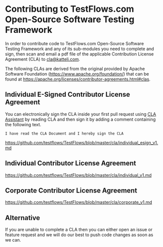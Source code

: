# Contributing to TestFlows.com Open-Source Software Testing Framework

In order to contribute code to TestFlows.com Open-Source Software Testing Framework
and any of its sub-modules you need to complete and sign, then scan and
email a pdf file of the applicable Contribution License Agreement (CLA)
to cla@katteli.com.

The following CLAs are derived from the original provided by
Apache Software Foundation (https://www.apache.org/foundation/)
that can be found at https://apache.org/licenses/contributor-agreements.html#clas.

## Individual E-Signed Contributor License Agreement

You can electronically sign the CLA inside your first pull request using
[CLA Assistant](https://github.com/contributor-assistant/github-action)
by reading CLA and then sign it by adding a comment containing the following text.

`I have read the CLA Document and I hereby sign the CLA`

https://github.com/testflows/TestFlows/blob/master/cla/individual_esign_v1.md

## Individual Contributor License Agreement

https://github.com/testflows/TestFlows/blob/master/cla/individual_v1.md

## Corporate Contributor License Agreement

https://github.com/testflows/TestFlows/blob/master/cla/corporate_v1.md

## Alternative

If you are unable to complete a CLA then you can either open an issue
or feature request and we will do our best to push code changes 
as soon as we can.
